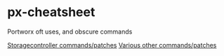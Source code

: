 # px-cheatsheet
 Portworx oft uses, and obscure commands

 [Storagecontroller commands/patches](https://github.com/bplein/px-cheatsheet/blob/main/stc-management.md)
 [Various other commands/patches](https://github.com/bplein/px-cheatsheet/blob/main/various.md)
 
 
